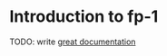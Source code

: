 # Introduction to fp-1

TODO: write [great documentation](http://jacobian.org/writing/what-to-write/)

